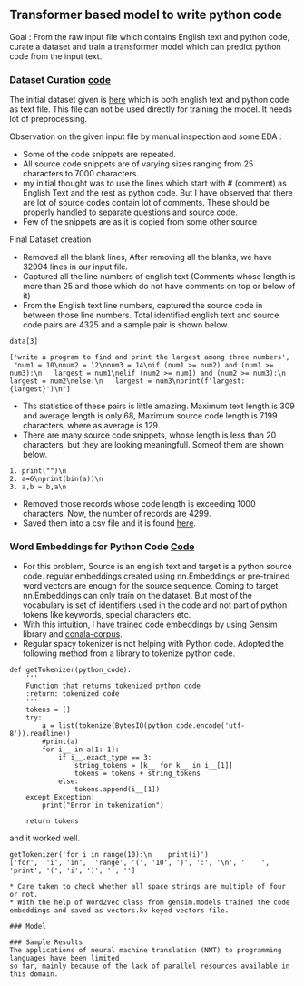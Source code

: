 
## Transformer based model to write python code

Goal : From the raw input file which contains English text and python code, curate a dataset and train a transformer model which can predict python code from the input text.

### Dataset Curation [code](https://github.com/sridevibonthu/END/blob/main/Capstone/END_Dataset_Curation.ipynb)

The initial dataset given is [here](https://drive.google.com/file/d/1rHb0FQ5z5ZpaY2HpyFGY6CeyDG0kTLoO/view) which is both english text and python code as text file. This file can not be used directly for training the model. It needs lot of preprocessing.

Observation on the given input file by manual inspection and some EDA :

* Some of the code snippets are repeated.
* All source code snippets are of varying sizes ranging from 25 characters to 7000 characters.
* my initial thought was to use the lines which start with # (comment) as English Text and the rest as python code. But I have observed that there are lot of source codes contain lot of comments. These should be properly handled to separate questions and source code.
* Few of the snippets are as it is copied from some other source

Final Dataset creation
* Removed all the blank lines, After removing all the blanks, we have 32994 lines in our input file.
* Captured all the line numbers of english text (Comments whose length is more than 25 and those which do not have comments on top or below of it)
* From the English text line numbers, captured the source code in between those line numbers. Total identified english text and source code pairs are 4325 and a sample pair is shown below.
``` 
data[3]

['write a program to find and print the largest among three numbers',
 "num1 = 10\nnum2 = 12\nnum3 = 14\nif (num1 >= num2) and (num1 >= num3):\n   largest = num1\nelif (num2 >= num1) and (num2 >= num3):\n   largest = num2\nelse:\n   largest = num3\nprint(f'largest:{largest}')\n"]
```
* Ths statistics of these pairs is little amazing. Maximum text length is 309 and average length is only 68, Maximum source code length is 7199 characters, where as average is 129. 
* There are many source code snippets, whose length is less than 20 characters, but they are looking meaningfull. Someof them are shown below.
```
1. print("")\n
2. a=6\nprint(bin(a))\n
3. a,b = b,a\n
```
* Removed those records whose code length is exceeding 1000 characters. Now, the number of records are 4299.
* Saved them into a csv file and it is found [here](https://github.com/sridevibonthu/TSAI_END_P1/blob/main/Capstone/TexttoPython2.csv). 

### Word Embeddings for Python Code [Code](https://github.com/sridevibonthu/END/blob/main/Capstone/traingwordembeddings.ipynb)

* For this problem, Source is an english text and target is a python source code. regular embeddings created using nn.Embeddings or pre-trained word vectors are enough for the source sequence. Coming to target, nn.Embeddings can only train on the dataset. But most of the vocabulary is set of identifiers used in the code and not part of python tokens like keywords, special characters etc.
* With this intuition, I have trained code embeddings by using Gensim library and [conala-corpus](http://www.phontron.com/download/conala-corpus-v1.1.zip).
* Regular spacy tokenizer is not helping with Python code. Adopted the following method from a library to tokenize python code.
```
def getTokenizer(python_code):
    '''
    Function that returns tokenized python code
    :return: tokenized code
    '''
    tokens = []
    try:
        a = list(tokenize(BytesIO(python_code.encode('utf-8')).readline))
        #print(a)
        for i__ in a[1:-1]:
            if i__.exact_type == 3:
                string_tokens = [k__ for k__ in i__[1]]
                tokens = tokens + string_tokens
            else:
                tokens.append(i__[1])
    except Exception:
        print("Error in tokenization")

    return tokens
 ```
 and it worked well.
 ```
 getTokenizer('for i in range(10):\n    print(i)')
 ['for',  'i', 'in',  'range', '(', '10', ')', ':', '\n', '    ', 'print', '(', 'i', ')', '', '']
 
 * Care taken to check whether all space strings are multiple of four or not.
 * With the help of Word2Vec class from gensim.models trained the code embeddings and saved as vectors.kv keyed vectors file.
 
### Model

### Sample Results
The applications of neural machine translation (NMT) to programming languages have been limited
so far, mainly because of the lack of parallel resources available in this domain.
